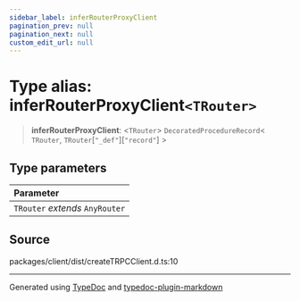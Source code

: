 ```yaml
---
sidebar_label: inferRouterProxyClient
pagination_prev: null
pagination_next: null
custom_edit_url: null
---
```


# Type alias: inferRouterProxyClient`<TRouter>`

> **inferRouterProxyClient**: \<`TRouter`\> `DecoratedProcedureRecord`< `TRouter`, `TRouter`[`"_def"`][`"record"`] \>

## Type parameters

| Parameter                       |
| :------------------------------ |
| `TRouter` _extends_ `AnyRouter` |

## Source

packages/client/dist/createTRPCClient.d.ts:10

---

Generated using [TypeDoc](https://typedoc.org/) and [typedoc-plugin-markdown](https://www.npmjs.com/package/typedoc-plugin-markdown)
